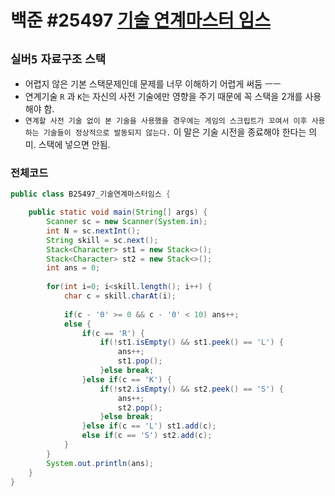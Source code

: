 # 백준 #25497 [기술 연계마스터 임스](https://www.acmicpc.net/problem/25497)
`실버5` `자료구조` `스택`
---
- 어렵지 않은 기본 스택문제인데 문제를 너무 이해하기 어렵게 써둠 ㅡㅡ
- 연계기술 `R` 과 `K`는 자신의 사전 기술에만 영향을 주기 때문에 꼭 스택을 2개를 사용해야 함.
- `연계할 사전 기술 없이 본 기술을 사용했을 경우에는 게임의 스크립트가 꼬여서 이후 사용하는 기술들이 정상적으로 발동되지 않는다.` 이 말은 기술 시전을 종료해야 한다는 의미. 스택에 넣으면 안됨.

### 전체코드
```java
public class B25497_기술연계마스터임스 {

	public static void main(String[] args) {
		Scanner sc = new Scanner(System.in);
		int N = sc.nextInt();
		String skill = sc.next();
		Stack<Character> st1 = new Stack<>();
		Stack<Character> st2 = new Stack<>();
		int ans = 0;
		
		for(int i=0; i<skill.length(); i++) {
			char c = skill.charAt(i);
			
			if(c - '0' >= 0 && c - '0' < 10) ans++;
			else {
				if(c == 'R') {
					if(!st1.isEmpty() && st1.peek() == 'L') {
						ans++;
						st1.pop();
					}else break;
				}else if(c == 'K') {
					if(!st2.isEmpty() && st2.peek() == 'S') {
						ans++;
						st2.pop();
					}else break;
				}else if(c == 'L') st1.add(c);
				else if(c == 'S') st2.add(c);
			}
		}
		System.out.println(ans);
	}
}

```
